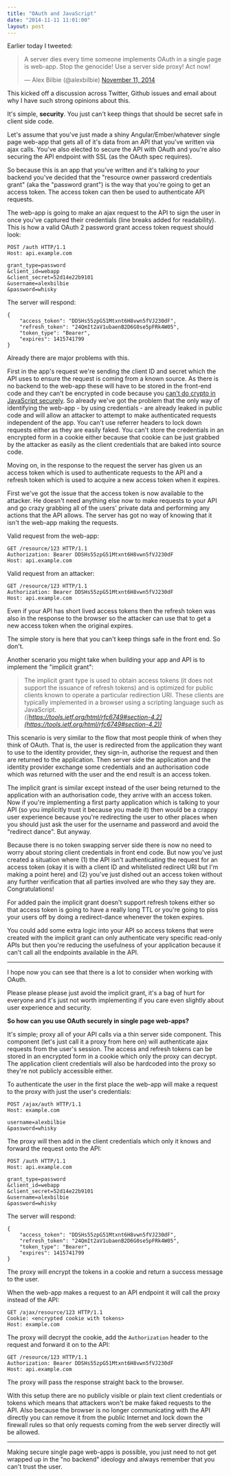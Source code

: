```yaml
---
title: "OAuth and JavaScript"
date: "2014-11-11 11:01:00"
layout: post
---
```


Earlier today I tweeted:

<blockquote class="twitter-tweet" lang="en"><p>A server dies every time someone implements OAuth in a single page is web-app. Stop the genocide! Use a server side proxy! Act now!</p>&mdash; Alex Bilbie (@alexbilbie) <a href="https://twitter.com/alexbilbie/status/532110270316171265">November 11, 2014</a></blockquote> <script async src="//platform.twitter.com/widgets.js" charset="utf-8"></script>

This kicked off a discussion across Twitter, Github issues and email about why I have such strong opinions about this.

It's simple, **security**. You just can't keep things that should be secret safe in client side code.

Let's assume that you've just made a shiny Angular/Ember/whatever single page web-app that gets all of it's data from an API that you've written via ajax calls. You've also elected to secure the API with OAuth and you're also  securing the API endpoint with SSL (as the OAuth spec requires).

So because this is an app that you've written and it's talking to _your_ backend you've decided that the "resource owner password credentials grant" (aka the "password grant") is the way that you're going to get an access token. The access token can then be used to authenticate API requests.

The web-app is going to make an ajax request to the API to sign the user in once you've captured their credentials (line breaks added for readability). This is how a valid OAuth 2 password grant access token request should look:

```
POST /auth HTTP/1.1
Host: api.example.com

grant_type=password
&client_id=webapp
&client_secret=52d14e22b9101
&username=alexbilbie
&password=whisky
```

The server will respond:

```
{
	"access_token": "DDSHs55zpG51Mtxnt6H8vwn5fVJ230dF",
	"refresh_token": "24QmIt2aV1ubaenB2D6G0se5pFRk4W05",
	"token_type": "Bearer",
	"expires": 1415741799
}
```

Already there are major problems with this.

First in the app's request we're sending the client ID and secret which the API uses to ensure the request is coming from a known source. As there is no backend to the web-app these will have to be stored in the front-end code and they can't be encrypted in code because you [can't do crypto in JavaScript securely](http://matasano.com/articles/javascript-cryptography/). So already we've got the problem that the only way of identifying the web-app - by using credentials - are already leaked in public code and will allow an attacker to attempt to make authenticated requests independent of the app. You can't use referrer headers to lock down requests either as they are easily faked. You can't store the credentials in an encrypted form in a cookie either because that cookie can be just grabbed by the attacker as easily as the client credentials that are baked into source code.

Moving on, in the response to the request the server has given us an access token which is used to authenticate requests to the API and a refresh token which is used to acquire a new access token when it expires.

First we've got the issue that the access token is now available to the attacker. He doesn't need anything else now to make requests to your API and go crazy grabbing all of the users' private data and performing any actions that the API allows. The server has got no way of knowing that it isn't the web-app making the requests.

Valid request from the web-app:

```
GET /resource/123 HTTP/1.1
Authorization: Bearer DDSHs55zpG51Mtxnt6H8vwn5fVJ230dF
Host: api.example.com
```

Valid request from an attacker:

```
GET /resource/123 HTTP/1.1
Authorization: Bearer DDSHs55zpG51Mtxnt6H8vwn5fVJ230dF
Host: api.example.com
```

Even if your API has short lived access tokens then the refresh token was also in the response to the browser so the attacker can use that to get a new access token when the original expires.

The simple story is here that you can't keep things safe in the front end. So don't.

Another scenario you might take when building your app and API is to implement the "implicit grant":

>   The implicit grant type is used to obtain access tokens (it does not
   support the issuance of refresh tokens) and is optimized for public
   clients known to operate a particular redirection URI.  These clients
   are typically implemented in a browser using a scripting language
   such as JavaScript.  
   _([https://tools.ietf.org/html/rfc6749#section-4.2](https://tools.ietf.org/html/rfc6749#section-4.2))_

This scenario is very similar to the flow that most people think of when they think of OAuth. That is, the user is redirected from the application they want to use to the identity provider, they sign-in, authorise the request and then are returned to the application. Then server side the application and the identity provider exchange some credentials and an authorisation code which was returned with the user and the end result is an access token.

The implicit grant is similar except instead of the user being returned to the application with an authorisation code, they arrive with an access token. Now if you're implementing a first party application which is talking to your API (so you implicitly trust it because you made it) then would be a crappy user experience because you're redirecting the user to other places when you should just ask the user for the username and password and avoid the "redirect dance". But anyway.

Because there is no token swapping server side there is now no need to worry about storing client credentials in front end code. But now you've just created a situation where (1) the API isn't authenticating the request for an access token (okay it is with a client ID and whitelisted redirect URI but I'm making a point here) and (2) you've just dished out an access token without any further verification that all parties involved are who they say they are. Congratulations!

For added pain the implicit grant doesn't support refresh tokens either so that access token is going to have a really long TTL or you're going to piss your users off by doing a redirect-dance whenever the token expires.

You could add some extra logic into your API so access tokens that were created with the implicit grant can only authenticate very specific read-only APIs but then you're reducing the usefulness of your application because it can't call all the endpoints available in the API.

---

I hope now you can see that there is a lot to consider when working with OAuth.

Please please please just avoid the implicit grant, it's a bag of hurt for everyone and it's just not worth implementing if you care even slightly about user experience and security.

**So how can you use OAuth securely in single page web-apps?**

It's simple; proxy all of your API calls via a thin server side component. This component (let's just call it a proxy from here on) will authenticate ajax requests from the user's session. The access and refresh tokens can be stored in an encrypted form in a cookie which only the proxy can decrypt. The application client credentials will also be hardcoded into the proxy so they're not publicly accessible either.

To authenticate the user in the first place the web-app will make a request to the proxy with just the user's credentials:

```
POST /ajax/auth HTTP/1.1
Host: example.com

username=alexbilbie
&password=whisky
```

The proxy will then add in the client credentials which only it knows and forward the request onto the API:

```
POST /auth HTTP/1.1
Host: api.example.com

grant_type=password
&client_id=webapp
&client_secret=52d14e22b9101
&username=alexbilbie
&password=whisky
```

The server will respond:

```
{
	"access_token": "DDSHs55zpG51Mtxnt6H8vwn5fVJ230dF",
	"refresh_token": "24QmIt2aV1ubaenB2D6G0se5pFRk4W05",
	"token_type": "Bearer",
	"expires": 1415741799
}
```

The proxy will encrypt the tokens in a cookie and return a success message to the user.

When the web-app makes a request to an API endpoint it will call the proxy instead of the API:

```
GET /ajax/resource/123 HTTP/1.1
Cookie: <encrypted cookie with tokens>
Host: example.com
```

The proxy will decrypt the cookie, add the `Authorization` header to the request and forward it on to the API:

```
GET /resource/123 HTTP/1.1
Authorization: Bearer DDSHs55zpG51Mtxnt6H8vwn5fVJ230dF
Host: api.example.com
```

The proxy will pass the response straight back to the browser.

With this setup there are no publicly visible or plain text client credentials or tokens which means that attackers won't be make faked requests to the API. Also because the browser is no longer communicating with the API directly you can remove it from the public Internet and lock down the firewall rules so that only requests coming from the web server directly will be allowed.

---

Making secure single page web-apps is possible, you just need to not get wrapped up in the "no backend" ideology and always remember that you can't trust the user.
